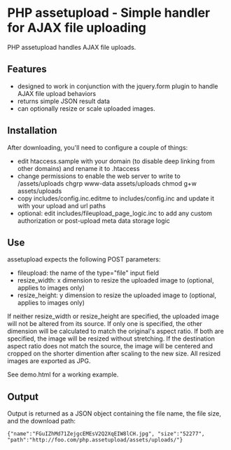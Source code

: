 PHP assetupload - Simple handler for AJAX file uploading
========================================================

PHP assetupload handles AJAX file uploads.

Features
---------------------------------

- designed to work in conjunction with the jquery.form plugin to handle AJAX file upload behaviors
- returns simple JSON result data
- can optionally resize or scale uploaded images.



Installation
----------------

After downloading, you'll need to configure a couple of things:

- edit htaccess.sample with your domain (to disable deep linking from other domains) and rename it to .htaccess
- change permissions to enable the web server to write to /assets/uploads
        chgrp www-data assets/uploads
        chmod g+w assets/uploads
- copy includes/config.inc.editme to includes/config.inc and update it with your upload and url paths
- optional: edit includes/fileupload_page_logic.inc to add any custom authorization or post-upload meta data storage logic


Use
---------------

assetupload expects the following POST parameters:

- fileupload: the name of the type="file" input field
- resize_width: x dimension to resize the uploaded image to (optional, applies to images only) 
- resize_height: y dimension to resize the uploaded image to (optional, applies to images only) 

If neither resize_width or resize_height are specified, the uploaded image will not be altered from its source. If only one is specified, the other dimension will be calculated to match the original's aspect ratio. If both are specified, the image will be resized without stretching. If the destination aspect ratio does not match the source, the image will be centered and cropped on the shorter dimention after scaling to the new size. All resized images are exported as JPG.

See demo.html for a working example.

Output
---------------

Output is returned as a JSON object containing the file name, the file size, and the download path:

    {"name":"FGuIZhMd71ZejgcEMEsV2Q2XqEIW8lCH.jpg", "size":"52277", "path":"http://foo.com/php.assetupload/assets/uploads/"}

